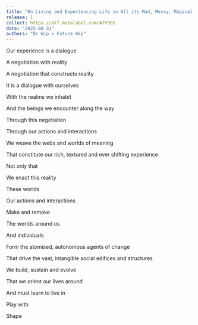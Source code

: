 ```yaml
---
title: "On Living and Experiencing Life in All its Mad, Messy, Magical Richness"
release: 1
collect: https://atf.metalabel.com/ATF001
date: "2025-08-31"
authors: "Dr Wip x Future Wip"
---
```


Our experience is a dialogue

A negotiation with reality

A negotiation that constructs reality

It is a dialogue with ourselves

With the realms we inhabit

And the beings we encounter along the way

Through this negotiation

Through our actions and interactions

We weave the webs and worlds of meaning

That constitute our rich, textured and ever shifting experience

Not only that

We enact this reality

These worlds

Our actions and interactions

Make and remake

The worlds around us

And individuals

Form the atomised, autonomous agents of change

That drive the vast, intangible social edifices and structures

We build, sustain and evolve

That we orient our lives around

And must learn to live in

Play with

Shape